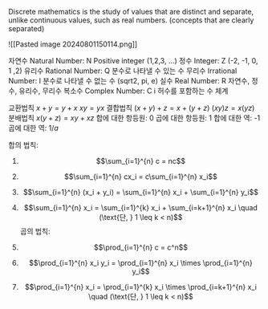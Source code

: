 Discrete mathematics is the study of values that are distinct and separate, unlike continuous values, such as real numbers. (concepts that are clearly separated)

![[Pasted image 20240801150114.png]]

자연수 Natural Number: N
	Positive integer (1,2,3, ...)
정수 Integer: Z
	 (-2, -1, 0, 1 ,2)
유리수 Rational Number: Q
	 분수로 나타낼 수 있는 수
무리수 Irrational Number: I
	분수로 나타낼 수 없는 수 (sqrt2, pi, e)
실수 Real Number: R
	자연수, 정수, 유리수, 무리수
복소수 Complex Number: C
	i 허수를 포함하는 수 체계

교환법칙
	$x+y = y+x$
	$xy = yx$
결합법칙
	$(x+y)+z=x+(y+z)$
	$(xy)z = x(yz)$
분배법칙
	$x(y+z)=xy+xz$
합에 대한 항등원: 0
곱에 대한 항등원: 1
합에 대한 역: -1
곱에 대한 역: $1/a$

합의 법칙:
1. $$\sum_{i=1}^{n} c = nc$$
2. $$\sum_{i=1}^{n} cx_i = c\sum_{i=1}^{n} x_i$$
3. $$\sum_{i=1}^{n} (x_i + y_i) = \sum_{i=1}^{n} x_i + \sum_{i=1}^{n} y_i$$
4. $$\sum_{i=1}^{n} x_i = \sum_{i=1}^{k} x_i + \sum_{i=k+1}^{n} x_i \quad (\text{단, } 1 \leq k < n)$$
곱의 법칙:
1. $$\prod_{i=1}^{n} c = c^n$$

2. $$\prod_{i=1}^{n} x_i y_i = \prod_{i=1}^{n} x_i \times \prod_{i=1}^{n} y_i$$

3. $$\prod_{i=1}^{n} x_i = \prod_{i=1}^{k} x_i \times \prod_{i=k+1}^{n} x_i \quad (\text{단, } 1 \leq k < n)$$